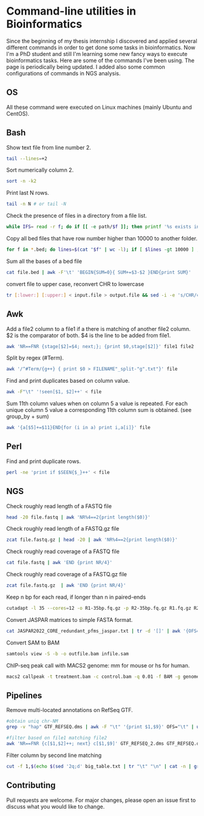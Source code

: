 # Command-line utilities in Bioinformatics

Since the beginning of my thesis internship I discovered and applied several different commands in order to get done some tasks in bioinformatics. Now I'm a PhD student and still I'm learning some new fancy ways to execute bioinformatics tasks. Here are some of the commands I've been using. The page is periodically being updated.
I added also some common configurations of commands in NGS analysis.

## OS

All these command were executed on Linux machines (mainly Ubuntu and CentOS).

## Bash

Show text file from line number 2.

```bash
tail --lines=+2
```

Sort numerically column 2.

```bash
sort -n -k2
```

Print last N rows.

```bash
tail -n N # or tail -N
```

Check the presence of files in a directory from a file list.

```bash
while IFS= read -r f; do if [[ -e path/$f ]]; then printf '%s exists in %s\n' "$f" "path/";else printf '%s is missing in %s\n' "$f" path/;fi; done < listfile
```

Copy all bed files that have row number higher than 10000 to another folder.

```bash
for f in *.bed; do lines=$(cat "$f" | wc -l); if [ $lines -gt 10000 ] ; then echo "moving $f with $lines lines to path/"; cp $f path/ ; fi; done | wc -l
```

Sum all the bases of a bed file

```bash
cat file.bed | awk -F'\t' 'BEGIN{SUM=0}{ SUM+=$3-$2 }END{print SUM}'
```

convert file to upper case, reconvert CHR to lowercase

```bash
tr [:lower:] [:upper:] < input.file > output.file && sed -i -e 's/CHR/chr/g' output.file
```

## Awk
Add a file2 column to a file1 if a there is matching of another file2 column. $2 is the comparator of both. $4 is the line to be added from file1.

```bash
awk 'NR==FNR {stage[$2]=$4; next;}; {print $0,stage[$2]}' file1 file2
```
Split by regex (#Term).

```bash
awk '/^#Term/{g++} { print $0 > FILENAME"_split-"g".txt"}' file
```

Find and print duplicates based on column value.

```bash
awk -F"\t" '!seen[$1, $2]++' < file
```

Sum 11th column values when on column 5 a value is repeated. For each unique
column 5 value a corresponding 11th column sum is obtained. (see group_by + sum)

```bash
awk '{a[$5]+=$11}END{for (i in a) print i,a[i]}' file
```

## Perl

Find and print duplicate rows.

```bash
perl -ne 'print if $SEEN{$_}++' < file
```

## NGS
Check roughly read length of a FASTQ file
```bash
head -20 file.fastq | awk 'NR%4==2{print length($0)}'
```

Check roughly read length of a FASTQ.gz file
```bash
zcat file.fastq.gz | head -20 | awk 'NR%4==2{print length($0)}'
```

Check roughly read coverage of a FASTQ file
```bash
cat file.fastq | awk 'END {print NR/4}'
```

Check roughly read coverage of a FASTQ.gz file
```bash
zcat file.fastq.gz  | awk 'END {print NR/4}'
```
Keep n bp for each read, if longer than n in paired-ends
```bash
cutadapt -l 35 --cores=12 -o R1-35bp.fq.gz -p R2-35bp.fq.gz R1.fq.gz R2.fq.gz 
```

Convert JASPAR matrices to simple FASTA format.
```bash
cat JASPAR2022_CORE_redundant_pfms_jaspar.txt | tr -d '[]' | awk '{OFS=FS="\t"} /^>/ {print $0; next} {sub(/^[ACGT]+/, "")}1' > jaspar_2022_R.wil
```
 
Convert SAM to BAM

```bash
samtools view -S -b -o outfile.bam infile.sam
```

ChIP-seq peak call with MACS2
genome: mm for mouse or hs for human.

```bash
macs2 callpeak -t treatment.bam -c control.bam -q 0.01 -f BAM -g genome -n outfile
```

## Pipelines

Remove multi-located annotations on RefSeq GTF.
```bash
#obtain uniq chr-NM
grep -v "hap" GTF_REFSEQ.dms | awk -F "\t" '{print $1,$9}' OFS="\t" | uniq | sort -k2 -u > GTF_REFSEQ_2.dms

#filter based on file1 matching file2
awk 'NR==FNR {c[$1,$2]++; next} c[$1,$9]' GTF_REFSEQ_2.dms GTF_REFSEQ.dms > out
```

Filter column by second line matching 
```bash
cut -f 1,$(echo $(sed '2q;d' big_table.txt | tr "\t" "\n" | cat -n | grep match_criteria | awk '{print $1}' | sed 's/^\s*//' | tr "\n" "," | sed '$ s/,$//g')) big_table.txt > big_table_filtered.txt
```


## Contributing
Pull requests are welcome. For major changes, please open an issue first to discuss what you would like to change.

